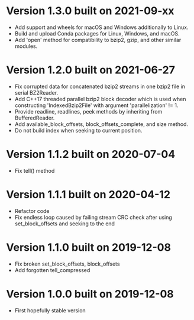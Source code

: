 
# Version 1.3.0 built on 2021-09-xx

 - Add support and wheels for macOS and Windows additionally to Linux.
 - Build and upload Conda packages for Linux, Windows, and macOS.
 - Add 'open' method for compatibility to bzip2, gzip, and other similar modules.

# Version 1.2.0 built on 2021-06-27

 - Fix corrupted data for concatenated bzip2 streams in one bzip2 file in serial BZ2Reader.
 - Add C++17 threaded parallel bzip2 block decoder which is used when constructing
   'IndexedBzip2File' with argument 'parallelization' != 1.
 - Provide readline, readlines, peek methods by inheriting from BufferedReader.
 - Add available_block_offsets, block_offsets_complete, and size method.
 - Do not build index when seeking to current position.

# Version 1.1.2 built on 2020-07-04

 - Fix tell() method

# Version 1.1.1 built on 2020-04-12

 - Refactor code
 - Fix endless loop caused by failing stream CRC check after using set_block_offsets and seeking to the end

# Version 1.1.0 built on 2019-12-08

 - Fix broken set_block_offsets, block_offsets
 - Add forgotten tell_compressed

# Version 1.0.0 built on 2019-12-08

 - First hopefully stable version

